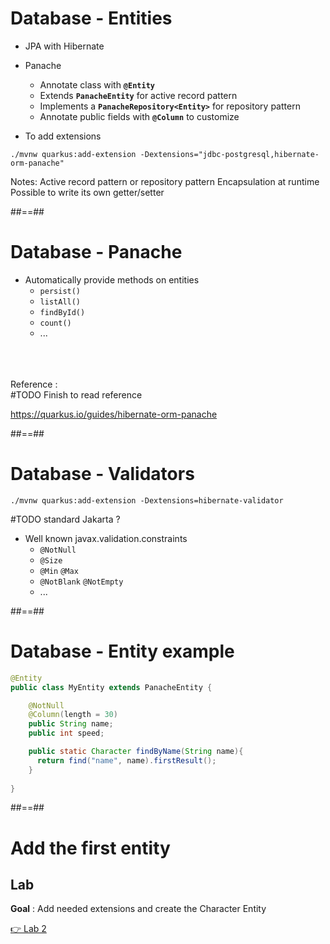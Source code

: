 <!-- .slide: class="with-code" -->
# Database - Entities

- JPA with Hibernate 
- Panache
  - Annotate class with **```@Entity```**
  - Extends **```PanacheEntity```** for active record pattern
  - Implements a **```PanacheRepository<Entity>```** for repository pattern
  - Annotate public fields with **```@Column```** to customize

- To add extensions 
```shell
./mvnw quarkus:add-extension -Dextensions="jdbc-postgresql,hibernate-orm-panache"
```

Notes:
Active record pattern or repository pattern
Encapsulation at runtime
Possible to write its own getter/setter

##==##
<!-- .slide: class="with-code" -->
# Database - Panache

- Automatically provide methods on entities
  - ```persist()```
  - ```listAll()```
  - ```findById()```
  - ```count()```
  - ...

<br>
<br>
<br>
Reference : <br> 
#TODO Finish to read reference

https://quarkus.io/guides/hibernate-orm-panache


##==##
<!-- .slide: class="with-code" -->
# Database - Validators

```shell
./mvnw quarkus:add-extension -Dextensions=hibernate-validator
```
#TODO standard Jakarta ? 
- Well known javax.validation.constraints
  - ```@NotNull```
  - ```@Size```
  - ```@Min``` ```@Max```
  - ```@NotBlank``` ```@NotEmpty```
  - ...

##==##
<!-- .slide: class="with-code" -->
# Database - Entity example

```java
@Entity
public class MyEntity extends PanacheEntity {

    @NotNull
    @Column(length = 30)
    public String name;
    public int speed;

    public static Character findByName(String name){
      return find("name", name).firstResult();
    }
    
}
```


##==##
<!-- .slide: class="exercice" -->
# Add the first entity
## Lab

**Goal** : Add needed extensions and create the Character Entity

[👉 Lab 2](https://github.com/sfeir-open-source/sfeir-school-quarkus/blob/speaker/steps/01.06-database/README.md)
